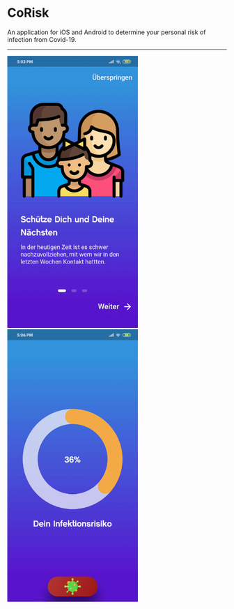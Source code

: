 # CoRisk

An application for iOS and Android to determine your personal risk of infection from Covid-19.
___________________________

<img src="https://github.com/timxschroeder/corisk/blob/master/screenshots/onboarding.gif" width="300"/> <img src="https://github.com/timxschroeder/corisk/blob/master/screenshots/features.gif" width="300"/>
